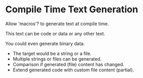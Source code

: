 # Compile Time Text Generation

Allow 'macros'? to generate text at compile time.

This text can be code or data or any other text.

You could even generate binary data.

- The target would be a string or a file.
- Multiple strings or files can be generated.
- Comparison if generated (file) content has changed.
- Extend generated code with custom file content (partial).
